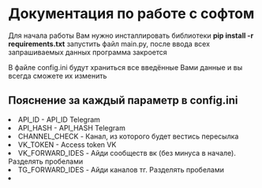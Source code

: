 <h1>Документация по работе с софтом</h1>
<p>Для начала работы Вам нужно инсталлировать библиотеки <b>pip install -r requirements.txt</b> запустить файл main.py, после ввода всех
запрашиваемых данных программа закроется</p>
<p>В файле config.ini будут храниться все введённые Вами данные и вы всегда сможете их изменить</p>
<h2>Пояснение за каждый параметр в config.ini</h2>
<li>API_ID - API_ID Telegram</li>
<li>API_HASH - API_HASH Telegram</li>
<li>CHANNEL_CHECK - Канал, из которого будет вестись пересылка</li>
<li>VK_TOKEN - Access token VK</li>
<li>VK_FORWARD_IDES - Айди сообществ вк (без минуса в начале). Разделять пробелами</li>
<li>TG_FORWARD_IDES - Айди каналов тг. Разделять пробелами</li>
<li></li>
